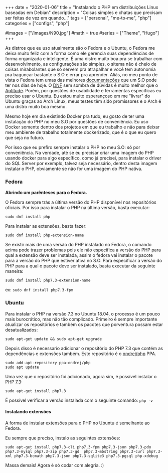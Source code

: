 +++
date = "2020-01-06"
title = "Instalando o PHP em distribuições Linux baseadas em Debian"
description = "Coisas simples e chatas que precisam ser feitas de vez em quando..."
tags = ["personal", "me-to-me", "php"]
categories = ["configs", "php"]

#images = ["/images/N90.jpg"]
#math = true
#series = ["Theme", "Hugo"]
+++

As distros que eu uso atualmente são o Fedora e o Ubuntu, o Fedora me deixa muito feliz com a forma como ele gerencia suas dependências de forma organizada e inteligente. É uma distro muito boa pra se trabalhar com desenvolvimento, as configurações são simples, o sitema não é cheio de coisas mirabolantes que só servem pra atrapalhar e você tem autonomia pra bagunçar bastante o S.O e errar pra aprender. Aliás, no meu ponto de vista o Fedora tem umas das melhores [documentações](https://docs.fedoraproject.org/en-US/docs/) que um S.O pode ter nos dias de hoje. O [DNF](https://fedoraproject.org/wiki/DNF) sem sombra de dúvidas é muito melhor que o [Aptitude](https://help.ubuntu.com/lts/serverguide/aptitude.html). Porém, por questões de usabilidade e ferramentas específicas eu preciso usar o Ubuntu. Eu estou muito esperançoso em me "livrar" do Ubuntu graças ao Arch Linux, meus testes têm sido promissores e o Arch é uma distro muito boa mesmo.

Mesmo hoje em dia existindo Docker pra tudo, eu gosto de ter uma instalação do PHP no meu S.O por questões de conveniência. Eu uso Docker somente dentro dos projetos em que eu trabalho e não para deixar meu ambiente de trabalho totalmente dockerizado, que é o que eu quero que seja no futuro.

Por isso que eu prefiro sempre instalar o PHP no meu S.O: só por conveniência. Na verdade, até se eu precisar criar uma imagem do PHP usando docker para algo específico, como já precisei, para instalar o driver do SQL Server por exemplo, talvez seja necessário, dentro desta imagem instalar o PHP, obviamente se não for uma imagem do PHP nativa.

### Fedora

**Abrindo um parênteses para o Fedora.**

O Fedora sempre trás a última versão do PHP disponível nos repositórios oficiais. Por isso para instalar o PHP na última versão, basta executar:

`sudo dnf install php`

Para instalar as extensões, basta fazer:

`sudo dnf install php-extension-name`

Se existir mais de uma versão do PHP instalado no Fedora, o comando acima pode trazer problemas pois ele não especifica a versão do PHP para qual a extensão deve ser instalada, assim o fedora vai instalar o pacote para a versão do PHP que estiver ativa no S.O. Para especificar a versão do PHP para a qual o pacote deve ser instalado, basta executar da seguinte maneira:

`sudo dnf install php7.3-extension-name`

ex: `sudo dnf install php7.3-fpm`

### Ubuntu

Para instalar o PHP na versão 7.3 no Ubuntu 18.04, o processo é um pouco mais burocrático, mas não tão complicado. Primeiro é sempre importante atualizar os repositórios e também os pacotes que porventura possam estar desatualizados:

`sudo apt-get update && sudo apt-get upgrade`

Depois disso é necessario adicionar o repositório do PHP 7.3 que contém as dependências e extensões também. Este repositório é o [ondrej/php](https://launchpad.net/~ondrej/+archive/ubuntu/php) PPA.

```
sudo add-apt-repository ppa:ondrej/php
sudo apt update
```

Uma vez que o repositório foi adicionado, agora sim, é possível instalar o PHP 7.3:

`sudo apt-get install php7.3`

É possível verificar a versão instalada com o seguinte comando: `php -v`

#### Instalando extensões

A forma de instalar extensões para o PHP no Ubuntu é semelhante ao Fedora.

Eu sempre que preciso, instalo as seguintes extensões:

`sudo apt-get install php7.3-cli php7.3-fpm php7.3-json php7.3-pdo php7.3-mysql php7.3-zip php7.3-gd  php7.3-mbstring php7.3-curl php7.3-xml php7.3-bcmath php7.3-json php7.3-sqlite3 php7.3-pgsql php-xdebug`

Massa demais! Agora é só codar com alegria. :)
